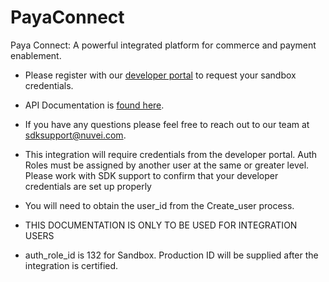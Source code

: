 # PayaConnect
Paya Connect: A powerful integrated platform for commerce and payment enablement.

* Please register with our [developer portal](https://developer.sandbox.payaconnect.com/) to request your sandbox credentials.
* API Documentation is [found here](https://docs.payaconnect.com/developers).
* If you have any questions please feel free to reach out to our team at sdksupport@nuvei.com.

* This integration will require credentials from the developer portal.  Auth Roles must be assigned by another user at the same or greater level.  Please work with SDK support to confirm that your developer credentials are set up properly

* You will need to obtain the user_id from the Create_user process.  

* THIS DOCUMENTATION IS ONLY TO BE USED FOR INTEGRATION USERS

* auth_role_id is 132 for Sandbox.  Production ID will be supplied after the integration is certified. 